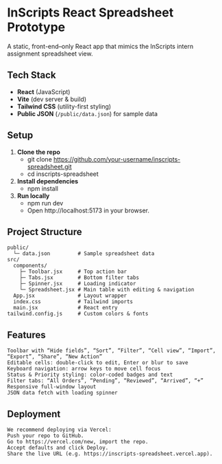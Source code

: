 # InScripts React Spreadsheet Prototype

A static, front-end–only React app that mimics the InScripts intern assignment spreadsheet view.

## Tech Stack

- **React** (JavaScript)
- **Vite** (dev server & build)
- **Tailwind CSS** (utility-first styling)
- **Public JSON** (`/public/data.json`) for sample data

## Setup

1. **Clone the repo**
    - git clone https://github.com/your-username/inscripts-spreadsheet.git
    - cd inscripts-spreadsheet
2. **Install dependencies**
    - npm install
3. **Run locally**
    - npm run dev
    - Open http://localhost:5173 in your browser.

## Project Structure
    public/
      └─ data.json         # Sample spreadsheet data
    src/
      components/
        ├─ Toolbar.jsx     # Top action bar
        ├─ Tabs.jsx        # Bottom filter tabs
        ├─ Spinner.jsx     # Loading indicator
        └─ Spreadsheet.jsx # Main table with editing & navigation
      App.jsx              # Layout wrapper
      index.css            # Tailwind imports
      main.jsx             # React entry
    tailwind.config.js     # Custom colors & fonts

## Features
    Toolbar with “Hide fields”, “Sort”, “Filter”, “Cell view”, “Import”, “Export”, “Share”, “New Action”
    Editable cells: double‑click to edit, Enter or blur to save
    Keyboard navigation: arrow keys to move cell focus
    Status & Priority styling: color‑coded badges and text
    Filter tabs: “All Orders”, “Pending”, “Reviewed”, “Arrived”, “+”
    Responsive full‑window layout
    JSON data fetch with loading spinner

## Deployment
    We recommend deploying via Vercel:
    Push your repo to GitHub.
    Go to https://vercel.com/new, import the repo.
    Accept defaults and click Deploy.
    Share the live URL (e.g. https://inscripts-spreadsheet.vercel.app).
